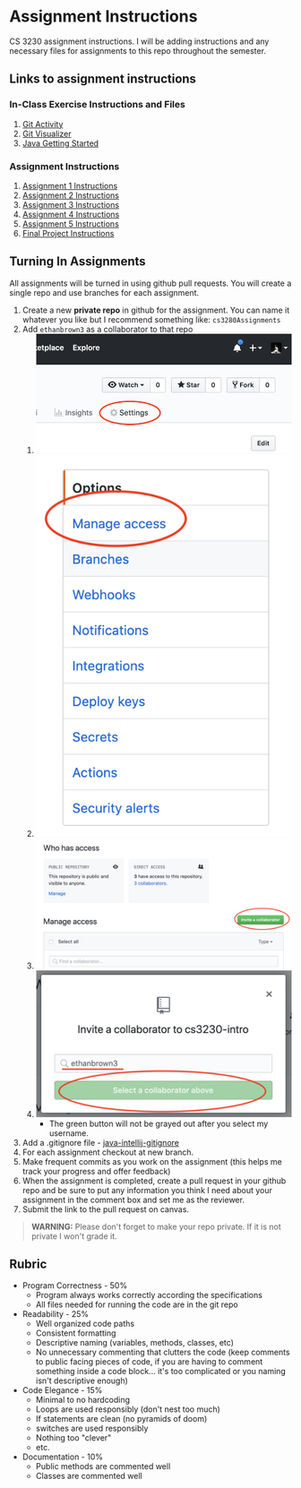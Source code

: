 # Assignment Instructions #

CS 3230 assignment instructions. I will be adding instructions and any necessary files for assignments to this repo throughout the semester.

## Links to assignment instructions ##

### In-Class Exercise Instructions and Files ###

1. [Git Activity](in-class-exercises/01GitActivity.md)
2. [Git Visualizer](in-class-exercises/02GitVisualizer.md)
3. [Java Getting Started](in-class-exercises/03JavaGettingStarted.md)

### Assignment Instructions ###

1. [Assignment 1 Instructions](assignments/Assignment1.md)
2. [Assignment 2 Instructions](assignments/Assignment2.md)
3. [Assignment 3 Instructions](assignments/Assignment3.md)
4. [Assignment 4 Instructions](assignments/Assignment4.md)
5. [Assignment 5 Instructions](assignments/Assignment5.md)
6. [Final Project Instructions](FinalProject.md)

## Turning In Assignments ##

All assignments will be turned in using github pull requests. You will create a single repo and use branches for each assignment.

1. Create a new **private repo** in github for the assignment. You can name it whatever you like but I recommend something like: `cs3280Assignments`
2. Add `ethanbrown3` as a collaborator to that repo
   1. ![settings](images/repo-settings.png)
   2. ![manage access](images/repo-manage-access.png)
   3. ![invite collaborator](images/repo-invite-collaborator.png)
   4. ![add collaborator](images/repo-select-collaborator.png)
      * The green button will not be grayed out after you select my username. 
3. Add a .gitignore file - [java-intellij-gitignore](https://www.gitignore.io/api/java,windows,intellij,macos)
4. For each assignment checkout at new branch.
5. Make frequent commits as you work on the assignment (this helps me track your progress and offer feedback)
6. When the assignment is completed, create a pull request in your github repo and be sure to put any information you think I need about your assignment in the comment box and set me as the reviewer.
7. Submit the link to the pull request on canvas.

> **WARNING:** Please don't forget to make your repo private. If it is not private I won't grade it.

## Rubric ##

* Program Correctness - 50%
  * Program always works correctly according the specifications
  * All files needed for running the code are in the git repo
* Readability - 25%
  * Well organized code paths
  *  Consistent formatting
  * Descriptive naming (variables, methods, classes, etc)
  * No unnecessary commenting that clutters the code (keep comments to public facing pieces of code, if you are having to comment something inside a code block... it's too complicated or you naming isn't descriptive enough)
* Code Elegance - 15%
  * Minimal to no hardcoding
  * Loops are used responsibly (don't nest too much)
  * If statements are clean (no pyramids of doom)
  * switches are used responsibly
  * Nothing too "clever"
  * etc.
* Documentation - 10%
  * Public methods are commented well
  * Classes are commented well
